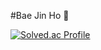 #Bae Jin Ho 🌱

[![Solved.ac Profile](http://mazassumnida.wtf/api/v2/generate_badge?boj=car584)](https://solved.ac/car584/)
